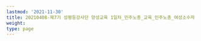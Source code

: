 ```yaml
---
lastmod: '2021-11-30'
title: 20210408-제7기 성평등강사단 양성교육 1일차_민주노총_교육_민주노총_여성소수자
weight: 
type: page
---
```

